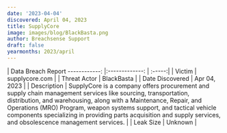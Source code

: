 ```yaml
---
date: '2023-04-04'
discovered: April 04, 2023
title: SupplyCore
image: images/blog/BlackBasta.png
author: Breachsense Support
draft: false
yearmonths: 2023/april
---
```



| Data Breach Report
------------:     |:-------------:    | :-----:|
| Victim      | supplycore.com      | 
| Threat Actor      | BlackBasta      | 
| Date Discovered      | Apr 04, 2023      | 
| Description      | SupplyCore is a company offers procurement and supply chain management services like sourcing, transportation, distribution, and warehousing, along with a Maintenance, Repair, and Operations (MRO) Program, weapon systems support, and tactical vehicle components specializing in providing parts acquisition and supply services, and obsolescence management services.      | 
| Leak Size      | Unknown      | 

